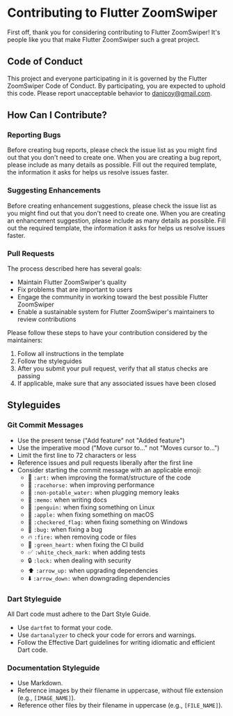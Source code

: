 # Contributing to Flutter ZoomSwiper

First off, thank you for considering contributing to Flutter ZoomSwiper! It's people like you that make Flutter ZoomSwiper such a great project.

## Code of Conduct

This project and everyone participating in it is governed by the Flutter ZoomSwiper Code of Conduct. By participating, you are expected to uphold this code. Please report unacceptable behavior to danicoy@gmail.com.

## How Can I Contribute?

### Reporting Bugs

Before creating bug reports, please check the issue list as you might find out that you don't need to create one. When you are creating a bug report, please include as many details as possible. Fill out the required template, the information it asks for helps us resolve issues faster.

### Suggesting Enhancements

Before creating enhancement suggestions, please check the issue list as you might find out that you don't need to create one. When you are creating an enhancement suggestion, please include as many details as possible. Fill out the required template, the information it asks for helps us resolve issues faster.

### Pull Requests

The process described here has several goals:

- Maintain Flutter ZoomSwiper's quality
- Fix problems that are important to users
- Engage the community in working toward the best possible Flutter ZoomSwiper
- Enable a sustainable system for Flutter ZoomSwiper's maintainers to review contributions

Please follow these steps to have your contribution considered by the maintainers:

1. Follow all instructions in the template
2. Follow the styleguides
3. After you submit your pull request, verify that all status checks are passing
4. If applicable, make sure that any associated issues have been closed

## Styleguides

### Git Commit Messages

- Use the present tense ("Add feature" not "Added feature")
- Use the imperative mood ("Move cursor to..." not "Moves cursor to...")
- Limit the first line to 72 characters or less
- Reference issues and pull requests liberally after the first line
- Consider starting the commit message with an applicable emoji:
    - :art: `:art:` when improving the format/structure of the code
    - :racehorse: `:racehorse:` when improving performance
    - :non-potable_water: `:non-potable_water:` when plugging memory leaks
    - :memo: `:memo:` when writing docs
    - :penguin: `:penguin:` when fixing something on Linux
    - :apple: `:apple:` when fixing something on macOS
    - :checkered_flag: `:checkered_flag:` when fixing something on Windows
    - :bug: `:bug:` when fixing a bug
    - :fire: `:fire:` when removing code or files
    - :green_heart: `:green_heart:` when fixing the CI build
    - :white_check_mark: `:white_check_mark:` when adding tests
    - :lock: `:lock:` when dealing with security
    - :arrow_up: `:arrow_up:` when upgrading dependencies
    - :arrow_down: `:arrow_down:` when downgrading dependencies

### Dart Styleguide
All Dart code must adhere to the Dart Style Guide.

- Use `dartfmt` to format your code.
- Use `dartanalyzer` to check your code for errors and warnings.
- Follow the Effective Dart guidelines for writing idiomatic and efficient Dart code.

### Documentation Styleguide

- Use Markdown.
- Reference images by their filename in uppercase, without file extension (e.g., `[IMAGE_NAME]`).
- Reference other files by their filename in uppercase (e.g., `[FILE_NAME]`).
